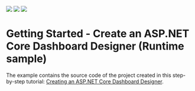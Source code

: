 <!-- default badges list -->
![](https://img.shields.io/endpoint?url=https://codecentral.devexpress.com/api/v1/VersionRange/128579203/18.1.3%2B)
[![](https://img.shields.io/badge/Open_in_DevExpress_Support_Center-FF7200?style=flat-square&logo=DevExpress&logoColor=white)](https://supportcenter.devexpress.com/ticket/details/T569834)
[![](https://img.shields.io/badge/📖_How_to_use_DevExpress_Examples-e9f6fc?style=flat-square)](https://docs.devexpress.com/GeneralInformation/403183)
<!-- default badges end -->
# Getting Started - Create an ASP.NET Core Dashboard Designer (Runtime sample)


The example contains the source code of the project created in this step-by-step tutorial: <a href="https://documentation.devexpress.com/Dashboard/119284/Getting-Started/">Creating an ASP.NET Core Dashboard Designer</a>.

<br/>


